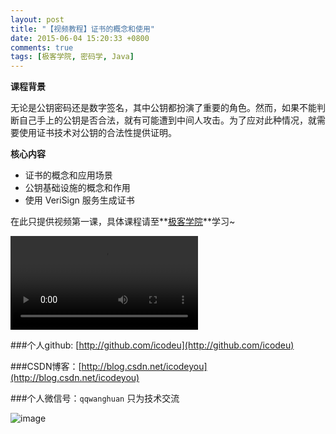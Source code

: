 ```yaml
---
layout: post
title: "【视频教程】证书的概念和使用"
date: 2015-06-04 15:20:33 +0800
comments: true
tags: [极客学院, 密码学, Java]
---
```


**课程背景**

无论是公钥密码还是数字签名，其中公钥都扮演了重要的角色。然而，如果不能判断自己手上的公钥是否合法，就有可能遭到中间人攻击。为了应对此种情况，就需要使用证书技术对公钥的合法性提供证明。

**核心内容**

* 证书的概念和应用场景
* 公钥基础设施的概念和作用
* 使用 VeriSign 服务生成证书

<!--more-->

在此只提供视频第一课，具体课程请至**[极客学院](http://www.jikexueyuan.com/course/1271.html?hmsr=teacher_icodeyou_c1271)**学习~

<div class="video-container">
	<video src="http://7xivx9.com1.z0.glb.clouddn.com/jike_证书的概念和使用.mp4" controls="controls"></video>
</div>

###个人github:  [http://github.com/icodeu](http://github.com/icodeu)

###CSDN博客：[http://blog.csdn.net/icodeyou](http://blog.csdn.net/icodeyou)

###个人微信号：`qqwanghuan`  只为技术交流

![image](http://7xivx9.com1.z0.glb.clouddn.com/wxqrcode_260.png)